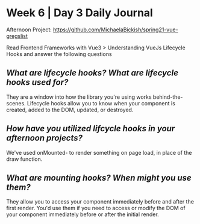 # Week 6 | Day 3 Daily Journal

Afternoon Project: https://github.com/MichaelaBickish/spring21-vue-gregslist

Read Frontend Frameworks with Vue3 > Understanding VueJs Lifecycle Hooks and answer the following questions

## *What are lifecycle hooks? What are lifecycle hooks used for?*
They are a window into how the library you're using works behind-the-scenes. Lifecycle hooks allow you to know when your component is created, added to the DOM, updated, or destroyed.

## *How have you utilized lifcycle hooks in your afternoon projects?*
We've used onMounted- to render something on page load, in place of the draw function. 

## *What are mounting hooks? When might you use them?*
They allow you to access your component immediately before and after the first render. You'd use them if you need to access or modify the DOM of your component immediately before or after the initial render.